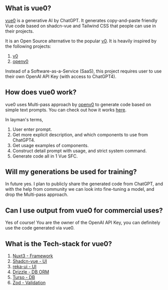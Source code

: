 ## What is vue0?

[vue0](https://www.vue0.dev) is a generative AI by ChatGPT. It generates copy-and-paste friendly Vue code based on shadcn-vue and Tailwind CSS that people can use in their projects.

It is an Open Source alternative to the popular [v0](https://v0.dev). It is heavily inspired by the following projects:

1. [v0](https://v0.dev)
2. [openv0](https://github.com/raidendotai/openv0/)

Instead of a Software-as-a-Service (SaaS), this project requires user to use their own OpenAI API Key (with access to ChatGPT4).

## How does vue0 work?

vue0 uses Multi-pass approach by [openv0](https://github.com/raidendotai/openv0/) to generate code based on simple text prompts.
You can check out how it works [here](https://github.com/raidendotai/openv0/?tab=readme-ov-file#how-it-works).

In layman's terms,
1. User enter prompt.
2. Get more explicit description, and which components to use from ChatGPT4.
3. Get usage examples of components.
4. Construct detail prompt with usage, and strict system command.
5. Generate code all in 1 Vue SFC.

## Will my generations be used for training?

In future yes. I plan to publicly share the generated code from ChatGPT, and with the help from community we can look into fine-tuning a model, and drop the Multi-pass approach.

## Can I use output from vue0 for commercial uses?

Yes of course! You are the owner of the OpenAI API Key, you can definitely use the code generated via vue0.

## What is the Tech-stack for vue0?

1. [Nuxt3 - Framework](https://nuxt.com/)
2. [Shadcn-vue - UI](https://shadcn-vue.com/)
3. [reka-ui - UI](https://reka-ui.com/)
4. [Drizzle - DB ORM](https://orm.drizzle.team/)
5. [Turso - DB](https://turso.tech/)
5. [Zod - Validation](https://zod.dev/)
